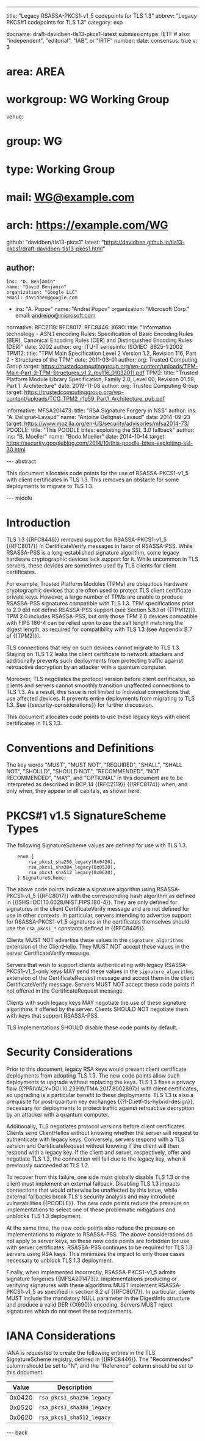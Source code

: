 ---
title: "Legacy RSASSA-PKCS1-v1_5 codepoints for TLS 1.3"
abbrev: "Legacy PKCS#1 codepoints for TLS 1.3"
category: exp

docname: draft-davidben-tls13-pkcs1-latest
submissiontype: IETF  # also: "independent", "editorial", "IAB", or "IRTF"
number:
date:
consensus: true
v: 3
# area: AREA
# workgroup: WG Working Group
venue:
#  group: WG
#  type: Working Group
#  mail: WG@example.com
#  arch: https://example.com/WG
  github: "davidben/tls13-pkcs1"
  latest: "https://davidben.github.io/tls13-pkcs1/draft-davidben-tls13-pkcs1.html"

author:
 -
    ins: "D. Benjamin"
    name: "David Benjamin"
    organization: "Google LLC"
    email: davidben@google.com
 -
    ins: "A. Popov"
    name: "Andrei Popov"
    organization: "Microsoft Corp."
    email: andreipo@microsoft.com

normative:
  RFC2119:
  RFC8017:
  RFC8446:
  X690:
    title: "Information technology - ASN.1 encoding Rules: Specification of Basic Encoding Rules (BER), Canonical Encoding Rules (CER) and Distinguished Encoding Rules (DER)"
    date: 2002
    author:
      org: ITU-T
    seriesinfo:
      ISO/IEC: 8825-1:2002
  TPM12:
    title: "TPM Main Specification Level 2 Version 1.2, Revision 116, Part 2 - Structures of the TPM"
    date: 2011-03-01
    author:
      org: Trusted Computing Group
    target: https://trustedcomputinggroup.org/wp-content/uploads/TPM-Main-Part-2-TPM-Structures_v1.2_rev116_01032011.pdf
  TPM2:
    title: "Trusted Platform Module Library Specification, Family 2.0, Level 00, Revision 01.59, Part 1: Architecture"
    date: 2019-11-08
    author:
      org: Trusted Computing Group
    target: https://trustedcomputinggroup.org/wp-content/uploads/TCG_TPM2_r1p59_Part1_Architecture_pub.pdf

informative:
  MFSA201473:
    title: "RSA Signature Forgery in NSS"
    author:
      ins: "A. Delignat-Lavaud"
      name: "Antoine Delignat-Lavaud"
    date: 2014-09-23
    target: https://www.mozilla.org/en-US/security/advisories/mfsa2014-73/
  POODLE:
    title: "This POODLE bites: exploiting the SSL 3.0 fallback"
    author:
      ins: "B. Moeller"
      name: "Bodo Moeller"
    date: 2014-10-14
    target: https://security.googleblog.com/2014/10/this-poodle-bites-exploiting-ssl-30.html



--- abstract

This document allocates code points for the use of RSASSA-PKCS1-v1\_5 with
client certificates in TLS 1.3. This removes an obstacle for some deployments
to migrate to TLS 1.3.

--- middle

# Introduction

TLS 1.3 {{RFC8446}} removed support for RSASSA-PKCS1-v1\_5 {{RFC8017}} in
CertificateVerify messages in favor of RSASSA-PSS. While RSASSA-PSS is a
long-established signature algorithm, some legacy hardware cryptographic devices
lack support for it. While uncommon in TLS servers, these devices are sometimes
used by TLS clients for client certificates.

For example, Trusted Platform Modules (TPMs) are ubiquitous hardware
cryptographic devices that are often used to protect TLS client certificate
private keys. However, a large number of TPMs are unable to produce RSASSA-PSS
signatures compatible with TLS 1.3. TPM specifications prior to 2.0 did not
define RSASSA-PSS support (see Section 5.8.1 of {{TPM12}}). TPM 2.0
includes RSASSA-PSS, but only those TPM 2.0 devices compatible with FIPS 186-4
can be relied upon to use the salt length matching the digest length, as
required for compatibility with TLS 1.3 (see Appendix B.7 of {{TPM2}}).

TLS connections that rely on such devices cannot migrate to TLS 1.3. Staying on
TLS 1.2 leaks the client certificate to network attackers and additionally
prevents such deployments from protecting traffic against retroactive
decryption by an attacker with a quantum computer.

Moreover, TLS negotiates the protocol version before client certificates, so
clients and servers cannot smoothly transition unaffected connections to
TLS 1.3. As a result, this issue is not limited to individual connections
that use affected devices. It prevents entire deployments from migrating to
TLS 1.3. See {{security-considerations}} for further discussion.

This document allocates code points to use these legacy keys with client
certificates in TLS 1.3.

# Conventions and Definitions

The key words "MUST", "MUST NOT", "REQUIRED", "SHALL", "SHALL NOT", "SHOULD",
"SHOULD NOT", "RECOMMENDED", "NOT RECOMMENDED", "MAY", and "OPTIONAL" in this
document are to be interpreted as described in BCP 14 {{RFC2119}} {{!RFC8174}}
when, and only when, they appear in all capitals, as shown here.

# PKCS#1 v1.5 SignatureScheme Types

The following SignatureScheme values are defined for use with TLS 1.3.

~~~~
    enum {
        rsa_pkcs1_sha256_legacy(0x0420),
        rsa_pkcs1_sha384_legacy(0x0520),
        rsa_pkcs1_sha512_legacy(0x0620),
    } SignatureScheme;
~~~~

The above code points indicate a signature algorithm using RSASSA-PKCS1-v1\_5
{{RFC8017}} with the corresponding hash algorithm as defined in
{{!SHS=DOI.10.6028/NIST.FIPS.180-4}}. They are only defined for signatures in
the client CertificateVerify message and are not defined for use in other
contexts. In particular, servers intending to advertise support for
RSASSA-PKCS1-v1\_5 signatures in the certificates themselves should use the
`rsa_pkcs1_*` constants defined in {{RFC8446}}.

Clients MUST NOT advertise these values in the `signature_algorithms` extension
of the ClientHello. They MUST NOT accept these values in the server
CertificateVerify message.

Servers that wish to support clients authenticating with legacy
RSASSA-PKCS1-v1\_5-only keys MAY send these values in the
`signature_algorithms` extension of the CertificateRequest message and accept
them in the client CertificateVerify message. Servers MUST NOT accept these code
points if not offered in the CertificateRequest message.

Clients with such legacy keys MAY negotiate the use of these signature
algorithms if offered by the server.  Clients SHOULD NOT negotiate them with
keys that support RSASSA-PSS.

TLS implementations SHOULD disable these code points by default.


# Security Considerations

Prior to this document, legacy RSA keys would prevent client certificate
deployments from adopting TLS 1.3. The new code points allow such deployments
to upgrade without replacing the keys. TLS 1.3 fixes a privacy flaw
{{?PRIVACY=DOI.10.23919/TMA.2017.8002897}} with client certificates, so
upgrading is a particular benefit to these deployments. TLS 1.3 is also a
prequisite for post-quantum key exchanges {{?I-D.ietf-tls-hybrid-design}},
necessary for deployments to protect traffic against retroactive decryption by
an attacker with a quantum computer.

Additionally, TLS negotiates protocol versions before client certificates.
Clients send ClientHellos without knowing whether the server will request to
authenticate with legacy keys. Conversely, servers respond with a TLS
version and CertificateRequest without knowing if the client will then
respond with a legacy key. If the client and server, respectively, offer and
negotiate TLS 1.3, the connection will fail due to the legacy key, when it
previously succeeded at TLS 1.2.

To recover from this failure, one side must globally disable TLS 1.3 or the
client must implement an external fallback. Disabling TLS 1.3 impacts
connections that would otherwise be unaffected by this issue, while external
fallbacks break TLS's security analysis and may introduce vulnerabilities
{{POODLE}}. The new code points reduce the pressure on implementations to select
one of these problematic mitigations and unblocks TLS 1.3 deployment.

At the same time, the new code points also reduce the pressure on
implementations to migrate to RSASSA-PSS. The above considerations do not apply
to server keys, so these new code points are forbidden for use with server
certificates. RSASSA-PSS continues to be required for TLS 1.3 servers using RSA
keys. This minimizes the impact to only those cases necessary to unblock TLS
1.3 deployment.

Finally, when implemented incorrectly, RSASSA-PKCS1-v1\_5 admits signature
forgeries {{MFSA201473}}. Implementations  producing or verifying signatures
with these algorithms MUST implement RSASSA-PKCS1-v1\_5 as specified in section
8.2 of {{RFC8017}}. In particular, clients MUST include the mandatory NULL
parameter in the DigestInfo structure and produce a valid DER {{X690}}
encoding. Servers MUST reject signatures which do not meet these requirements.


# IANA Considerations

IANA is requested to create the following entries in the
TLS SignatureScheme registry, defined in {{!RFC8446}}. The "Recommended" column
should be set to "N", and the "Reference" column should be set to this document.

| Value  |  Description                       |
|--------|------------------------------------|
| 0x0420 | `rsa_pkcs1_sha256_legacy` |
| 0x0520 | `rsa_pkcs1_sha384_legacy` |
| 0x0620 | `rsa_pkcs1_sha512_legacy` |


--- back
